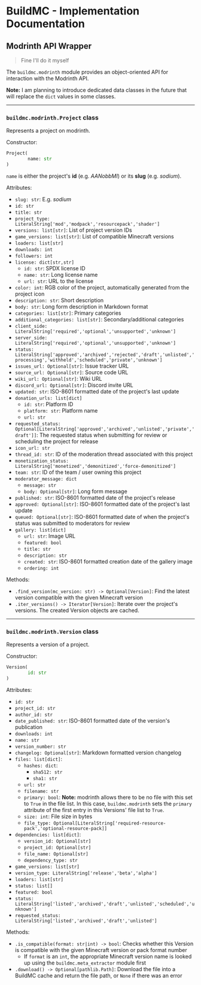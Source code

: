 # BuildMC - Implementation Documentation

## Modrinth API Wrapper

> Fine I'll do it myself

The `buildmc.modrinth` module provides an object-oriented API
for interaction with the Modrinth API.

**Note:** I am planning to introduce dedicated data classes in the future
that will replace the `dict` values in some classes.

---

### `buildmc.modrinth.Project` class

Represents a project on modrinth.

Constructor:

```python
Project(
        name: str
)
```

`name` is either the project's **id** (e.g. *AANobbMI*) or its
**slug** (e.g. *sodium*).

Attributes:
- `slug: str`: E.g. *sodium*
- `id: str`
- `title: str`
- `project_type: LiteralString['mod','modpack','resourcepack','shader']`
- `versions: list[str]`: List of project version IDs
- `game_versions: list[str]`: List of compatible Minecraft versions
- `loaders: list[str]`
- `downloads: int`
- `followers: int`
- `license: dict[str,str]`
  - `id: str`: SPDX license ID
  - `name: str`: Long license name
  - `url: str`: URL to the license
- `color: int`: RGB color of the project, automatically generated from the project icon
- `description: str`: Short description
- `body: str`: Long form description in Markdown format
- `categories: list[str]`: Primary categories
- `additional_categories: list[str]`: Secondary/additional categories
- `client_side: LiteralString['required','optional','unsupported','unknown']`
- `server_side: LiteralString['required','optional','unsupported','unknown']`
- `status: LiteralString['approved','archived','rejected','draft','unlisted','processing','withheld','scheduled','private','unknown']` 
- `issues_url: Optional[str]`: Issue tracker URL
- `source_url: Optional[str]`: Source code URL
- `wiki_url: Optional[str]`: Wiki URL
- `discord_url: Optional[str]`: Discord invite URL
- `updated: str`: ISO-8601 formatted date of the project's last update
- `donation_urls: list[dict]`
  - `id: str`: Platform ID
  - `platform: str`: Platform name
  - `url: str`
- `requested_status: Optional[LiteralString['approved','archived','unlisted','private','draft']]`: The requested status
  when submitting for review or scheduling the project for release
- `icon_url: str`
- `thread_id: str`: ID of the moderation thread associated with this project
- `monetization_status: LiteralString['monetized','demonitized','force-demonitized']`
- `team: str`: ID of the team / user owning this project
- `moderator_message: dict`
  - `message: str`
  - `body: Optional[str]`: Long form message
- `published: str`: ISO-8601 formatted date of the project's release
- `approved: Optional[str]`: ISO-8601 formatted date of the project's last update
- `queued: Optional[str]`: ISO-8601 formatted date of when the project's status was submitted to moderators for review
- `gallery: list[dict]`
  - `url: str`: Image URL
  - `featured: bool`
  - `title: str`
  - `description: str`
  - `created: str`: ISO-8601 formatted creation date of the gallery image
  - `ordering: int`

Methods:
- `.find_version(mc_version: str) -> Optional[Version]`: Find the latest version compatible with
  the given Minecraft version
- `.iter_versions() -> Iterator[Version]`: Iterate over the project's versions. The created Version
  objects are cached.

---

### `buildmc.modrinth.Version` class

Represents a version of a project.

Constructor:

```python
Version(
        id: str
)
```

Attributes:
- `id: str`
- `project_id: str`
- `author_id: str`
- `date_published: str`: ISO-8601 formatted date of the version's publication
- `downloads: int`
- `name: str`
- `version_number: str`
- `changelog: Optional[str]`: Markdown formatted version changelog
- `files: list[dict]`:
  - `hashes: dict`:
    - `sha512: str`
    - `sha1: str`
  - `url: str`
  - `filename: str`
  - `primary: bool`: **Note:** modrinth allows there to be no file with this set to `True` in the file list.
    In this case, `buildmc.modrinth` sets the `primary` attribute of the first entry in this Versions' file
    list to `True`.
  - `size: int`: File size in bytes
  - `file_type: Optional[LiteralString['required-resource-pack','optional-resource-pack]]`
- `dependencies: list[dict]`:
  - `version_id: Optional[str]`
  - `project_id: Optional[str]`
  - `file_name: Optional[str]`
  - `dependency_type: str`
- `game_versions: list[str]`
- `version_type: LiteralString['release','beta','alpha']`
- `loaders: list[str]`
- `status: list[]`
- `featured: bool`
- `status: LiteralString['listed','archived','draft','unlisted','scheduled','unknown']`
- `requested_status: LiteralString['listed','archived','draft','unlisted']`

Methods:

- `.is_compatible(format: str|int) -> bool`: Checks whether this Version is compatible with
  the given Minecraft version or pack format number
  - If `format` is an `int`, the appropriate Minecraft version name is looked up
    using the `buildmc.meta_extractor` module first
- `.download() -> Optional[pathlib.Path]`: Download the file into a BuildMC cache and return
  the file path, or `None` if there was an error
